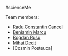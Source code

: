 #scienceMe

Team members:
* [Radu Constantin Cancel](https://github.com/raducc)
* [Beniamin Marcu](https://github.com/marqbeniamin)
* [Bogdan Rusu](https://github.com/rusubogdan)
* [Mihai Decit](https://github.com/pxmihai)
* [Cosmin Posteuca]

